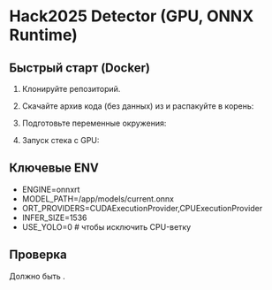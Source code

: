 # Hack2025 Detector (GPU, ONNX Runtime)

## Быстрый старт (Docker)
1. Клонируйте репозиторий.
2. Скачайте архив кода (без данных) из  и распакуйте в корень:
   
3. Подготовьте переменные окружения:
   
4. Запуск стека с GPU:
   

## Ключевые ENV
- ENGINE=onnxrt
- MODEL_PATH=/app/models/current.onnx
- ORT_PROVIDERS=CUDAExecutionProvider,CPUExecutionProvider
- INFER_SIZE=1536
- USE_YOLO=0  # чтобы исключить CPU-ветку

## Проверка

Должно быть .
